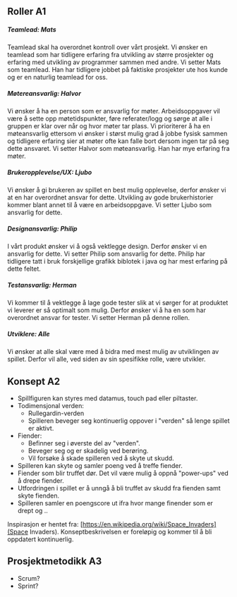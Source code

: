 ## Roller A1
##### Teamlead: Mats
Teamlead skal ha overordnet kontroll over vårt prosjekt. Vi ønsker en teamlead som har tidligere erfaring fra utvikling av større prosjekter og erfaring med utvikling av programmer sammen med andre. Vi setter Mats som teamlead. Han har tidligere jobbet på faktiske prosjekter ute hos kunde og er en naturlig teamlead for oss. 
##### Møtereansvarlig: Halvor
Vi ønsker å ha en person som er ansvarlig for møter. Arbeidsoppgaver vil være å sette opp møtetidspunkter, føre referater/logg og sørge at alle i gruppen er klar over når og hvor møter tar plass. Vi prioriterer å ha en møteansvarlig ettersom vi ønsker i størst mulig grad å jobbe fysisk sammen og tidligere erfaring sier at møter ofte kan falle bort dersom ingen tar på seg dette ansvaret. Vi setter Halvor som møteansvarlig. Han har mye erfaring fra møter. 
##### Brukeropplevelse/UX: Ljubo
Vi ønsker å gi brukeren av spillet en best mulig opplevelse, derfor ønsker vi at en har overordnet ansvar for dette. Utvikling av gode brukerhistorier kommer blant annet til å være en arbeidsoppgave. Vi setter Ljubo som ansvarlig for dette. 
##### Designansvarlig: Philip
I vårt produkt ønsker vi å også vektlegge design. Derfor ønsker vi en ansvarlig for dette. Vi setter Philip som ansvarlig for dette. Philip har tidligere tatt i bruk forskjellige grafikk biblotek i java og har mest erfaring på dette feltet. 
##### Testansvarlig: Herman 
Vi kommer til å vektlegge å lage gode tester slik at vi sørger for at produktet vi leverer er så optimalt som mulig. Derfor ønsker vi å ha en som har overordnet ansvar for tester. Vi setter Herman på denne rollen. 
##### Utviklere: Alle
Vi ønsker at alle skal være med å bidra med mest mulig av utviklingen av spillet. Derfor vil alle, ved siden av sin spesifikke rolle, være utvikler. 


## Konsept A2 
- Spillfiguren kan styres med datamus, touch pad eller piltaster. 
- Todimensjonal verden:
    - Rullegardin-verden 
    - Spilleren beveger seg kontinuerlig oppover i "verden" så lenge spillet er aktivt.  
- Fiender:
    - Befinner seg i øverste del av "verden". 
    - Beveger seg og er skadelig ved berøring. 
    - Vil forsøke å skade spilleren ved å skyte ut skudd. 
- Spilleren kan skyte og samler poeng ved å treffe fiender.
- Fiender som blir truffet dør. Det vil være mulig å oppnå "power-ups" ved å drepe fiender. 
- Utfordringen i spillet er å unngå å bli truffet av skudd fra fienden samt skyte fienden.
- Spilleren samler en poengscore ut ifra hvor mange finender som er drept og .. 

Inspirasjon er hentet fra: [https://en.wikipedia.org/wiki/Space_Invaders](Space Invaders). 
Konseptbeskrivelsen er foreløpig og kommer til å bli oppdatert kontinuerlig. 

## Prosjektmetodikk A3
- Scrum? 
- Sprint? 


